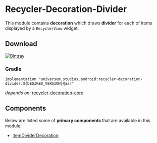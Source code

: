 Recycler-Decoration-Divider
===============

This module contains **decoration** which draws **divider** for each of items displayed by a 
`RecyclerView` widget.

## Download ##
[![Bintray](https://api.bintray.com/packages/universum-studios/android/universum.studios.android%3Arecycler/images/download.svg)](https://bintray.com/universum-studios/android/universum.studios.android%3Arecycler/_latestVersion)

### Gradle ###

    implementation "universum.studios.android:recycler-decoration-divider:${DESIRED_VERSION}@aar"

_depends on:_
[recycler-decoration-core](https://github.com/universum-studios/android_recycler/tree/master/library-decoration-core)

## Components ##

Below are listed some of **primary components** that are available in this module:

- [ItemDividerDecoration](https://github.com/universum-studios/android_recycler/tree/master/library-decoration-divider/src/main/java/universum/studios/android/recycler/decoration/ItemDividerDecoration.java)
